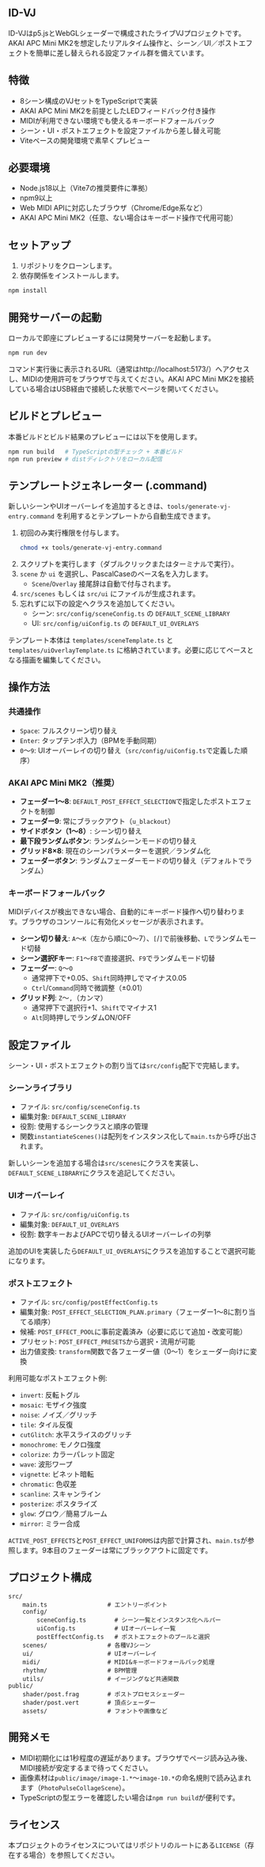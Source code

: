 ## ID-VJ

ID-VJはp5.jsとWebGLシェーダーで構成されたライブVJプロジェクトです。AKAI APC Mini MK2を想定したリアルタイム操作と、シーン／UI／ポストエフェクトを簡単に差し替えられる設定ファイル群を備えています。

## 特徴

- 8シーン構成のVJセットをTypeScriptで実装
- AKAI APC Mini MK2を前提としたLEDフィードバック付き操作
- MIDIが利用できない環境でも使えるキーボードフォールバック
- シーン・UI・ポストエフェクトを設定ファイルから差し替え可能
- Viteベースの開発環境で素早くプレビュー

## 必要環境

- Node.js18以上（Vite7の推奨要件に準拠）
- npm9以上
- Web MIDI APIに対応したブラウザ（Chrome/Edge系など）
- AKAI APC Mini MK2（任意、ない場合はキーボード操作で代用可能）

## セットアップ

1. リポジトリをクローンします。
2. 依存関係をインストールします。

```bash
npm install
```

## 開発サーバーの起動

ローカルで即座にプレビューするには開発サーバーを起動します。

```bash
npm run dev
```

コマンド実行後に表示されるURL（通常はhttp://localhost:5173/）へアクセスし、MIDIの使用許可をブラウザで与えてください。AKAI APC Mini MK2を接続している場合はUSB経由で接続した状態でページを開いてください。

## ビルドとプレビュー

本番ビルドとビルド結果のプレビューには以下を使用します。

```bash
npm run build   # TypeScriptの型チェック + 本番ビルド
npm run preview # distディレクトリをローカル配信
```

## テンプレートジェネレーター (.command)

新しいシーンやUIオーバーレイを追加するときは、`tools/generate-vj-entry.command` を利用するとテンプレートから自動生成できます。

1. 初回のみ実行権限を付与します。
	```bash
	chmod +x tools/generate-vj-entry.command
	```
2. スクリプトを実行します（ダブルクリックまたはターミナルで実行）。
3. `scene` か `ui` を選択し、PascalCaseのベース名を入力します。
	- `Scene`/`Overlay` 接尾辞は自動で付与されます。
4. `src/scenes` もしくは `src/ui` にファイルが生成されます。
5. 忘れずに以下の設定へクラスを追加してください。
	- シーン: `src/config/sceneConfig.ts` の `DEFAULT_SCENE_LIBRARY`
	- UI: `src/config/uiConfig.ts` の `DEFAULT_UI_OVERLAYS`

テンプレート本体は `templates/sceneTemplate.ts` と `templates/uiOverlayTemplate.ts` に格納されています。必要に応じてベースとなる描画を編集してください。

## 操作方法

### 共通操作

- `Space`: フルスクリーン切り替え
- `Enter`: タップテンポ入力（BPMを手動同期）
- `0`〜`9`: UIオーバーレイの切り替え（`src/config/uiConfig.ts`で定義した順序）

### AKAI APC Mini MK2（推奨）

- **フェーダー1〜8**: `DEFAULT_POST_EFFECT_SELECTION`で指定したポストエフェクトを制御
- **フェーダー9**: 常にブラックアウト（`u_blackout`）
- **サイドボタン（1〜8）**: シーン切り替え
- **最下段ランダムボタン**: ランダムシーンモードの切り替え
- **グリッド8×8**: 現在のシーンパラメーターを選択／ランダム化
- **フェーダーボタン**: ランダムフェーダーモードの切り替え（デフォルトでランダム）

### キーボードフォールバック

MIDIデバイスが検出できない場合、自動的にキーボード操作へ切り替わります。ブラウザのコンソールに有効化メッセージが表示されます。

- **シーン切り替え**: `A`〜`K`（左から順に0〜7）、`[`/`]`で前後移動、`L`でランダムモード切替
- **シーン選択Fキー**: `F1`〜`F8`で直接選択、`F9`でランダムモード切替
- **フェーダー**: `Q`〜`O`
	- 通常押下で+0.05、`Shift`同時押しでマイナス0.05
	- `Ctrl`/`Command`同時で微調整（±0.01）
- **グリッド列**: `Z`〜`,`（カンマ）
	- 通常押下で選択行+1、`Shift`でマイナス1
	- `Alt`同時押しでランダムON/OFF

## 設定ファイル

シーン・UI・ポストエフェクトの割り当ては`src/config`配下で完結します。

### シーンライブラリ

- ファイル: `src/config/sceneConfig.ts`
- 編集対象: `DEFAULT_SCENE_LIBRARY`
- 役割: 使用するシーンクラスと順序の管理
- 関数`instantiateScenes()`は配列をインスタンス化して`main.ts`から呼び出されます。

新しいシーンを追加する場合は`src/scenes`にクラスを実装し、`DEFAULT_SCENE_LIBRARY`にクラスを追記してください。

### UIオーバーレイ

- ファイル: `src/config/uiConfig.ts`
- 編集対象: `DEFAULT_UI_OVERLAYS`
- 役割: 数字キーおよびAPCで切り替えるUIオーバーレイの列挙

追加のUIを実装したら`DEFAULT_UI_OVERLAYS`にクラスを追加することで選択可能になります。

### ポストエフェクト

- ファイル: `src/config/postEffectConfig.ts`
- 編集対象: `POST_EFFECT_SELECTION_PLAN.primary`（フェーダー1〜8に割り当てる順序）
- 候補: `POST_EFFECT_POOL`に事前定義済み（必要に応じて追加・改変可能）
- プリセット: `POST_EFFECT_PRESETS`から選択・流用が可能
- 出力値変換: `transform`関数で各フェーダー値（0〜1）をシェーダー向けに変換

利用可能なポストエフェクト例:

- `invert`: 反転トグル
- `mosaic`: モザイク強度
- `noise`: ノイズ／グリッチ
- `tile`: タイル反復
- `cutGlitch`: 水平スライスのグリッチ
- `monochrome`: モノクロ強度
- `colorize`: カラーパレット固定
- `wave`: 波形ワープ
- `vignette`: ビネット暗転
- `chromatic`: 色収差
- `scanline`: スキャンライン
- `posterize`: ポスタライズ
- `glow`: グロウ／簡易ブルーム
- `mirror`: ミラー合成

`ACTIVE_POST_EFFECTS`と`POST_EFFECT_UNIFORMS`は内部で計算され、`main.ts`が参照します。9本目のフェーダーは常にブラックアウトに固定です。

## プロジェクト構成

```
src/
	main.ts                 # エントリーポイント
	config/
		sceneConfig.ts        # シーン一覧とインスタンス化ヘルパー
		uiConfig.ts           # UIオーバーレイ一覧
		postEffectConfig.ts   # ポストエフェクトのプールと選択
	scenes/                 # 各種VJシーン
	ui/                     # UIオーバーレイ
	midi/                   # MIDI&キーボードフォールバック処理
	rhythm/                 # BPM管理
	utils/                  # イージングなど共通関数
public/
	shader/post.frag        # ポストプロセスシェーダー
	shader/post.vert        # 頂点シェーダー
	assets/                 # フォントや画像など
```

## 開発メモ

- MIDI初期化には1秒程度の遅延があります。ブラウザでページ読み込み後、MIDI接続が安定するまで待ってください。
- 画像素材は`public/image/image-1.*`〜`image-10.*`の命名規則で読み込まれます（`PhotoPulseCollageScene`）。
- TypeScriptの型エラーを確認したい場合は`npm run build`が便利です。

## ライセンス

本プロジェクトのライセンスについてはリポジトリのルートにある`LICENSE`（存在する場合）を参照してください。
